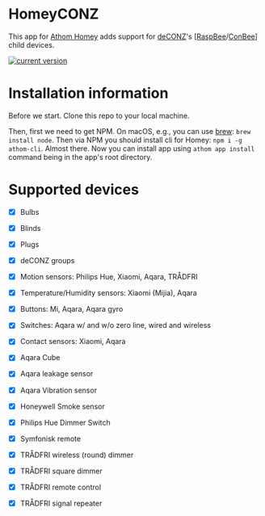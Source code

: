 # HomeyCONZ

This app for [Athom Homey](https://homey.app/en-us/) adds support for [deCONZ](https://www.dresden-elektronik.de/funk/software/deconz.html)'s [[RaspBee](https://www.phoscon.de/en/raspbee)/[ConBee](https://www.phoscon.de/en/conbee)] child devices.

[![current version](https://img.shields.io/badge/version-1.6.1-<COLOR>.svg)](https://shields.io/)

# Installation information

Before we start. Clone this repo to your local machine.

Then, first we need to get NPM.
On macOS, e.g., you can use [brew](http://brew.sh): `brew install node`.
Then via NPM you should install cli for Homey: `npm i -g athom-cli`.
Almost there. Now you can install app using `athom app install` command being in the app's root directory.

# Supported devices

- [x] Bulbs
- [x] Blinds
- [x] Plugs
- [x] deCONZ groups
- [x] Motion sensors: Philips Hue, Xiaomi, Aqara, TRÅDFRI
- [x] Temperature/Humidity sensors: Xiaomi (Mijia), Aqara
- [x] Buttons: Mi, Aqara, Aqara gyro
- [x] Switches: Aqara w/ and w/o zero line, wired and wireless
- [x] Contact sensors: Xiaomi, Aqara

- [x] Aqara Cube
- [x] Aqara leakage sensor
- [x] Aqara Vibration sensor
- [x] Honeywell Smoke sensor
- [x] Philips Hue Dimmer Switch
- [x] Symfonisk remote
- [x] TRÅDFRI wireless (round) dimmer
- [x] TRÅDFRI square dimmer
- [x] TRÅDFRI remote control
- [x] TRÅDFRI signal repeater
